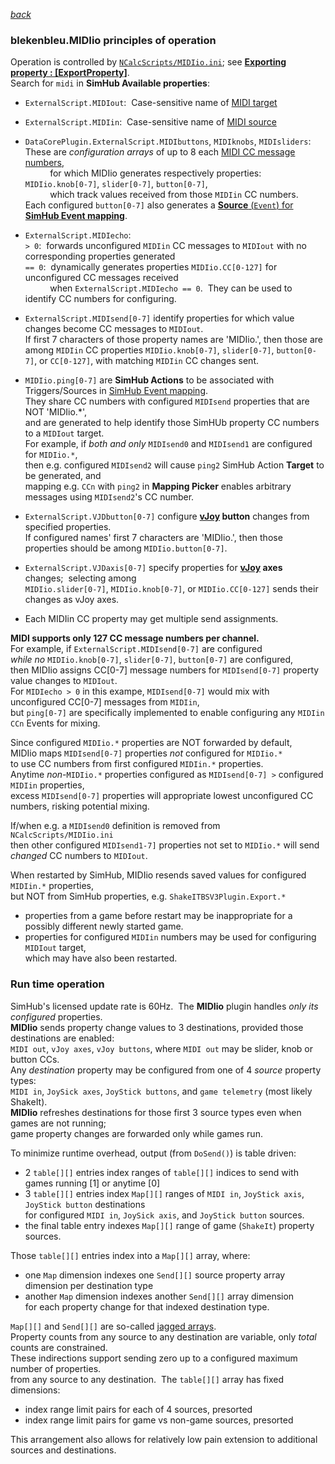 [*back*](../../../)

### blekenbleu.MIDIio principles of operation

Operation is controlled by [`NCalcScripts/MIDIio.ini`](../NCalcScripts/MIDIio.ini); 
  see [**Exporting property : [ExportProperty]**](https://github.com/SHWotever/SimHub/wiki/NCalc-scripting#exporting-event-trigger--exportevent).  
Search for `midi` in **SimHub Available properties**:

- `ExternalScript.MIDIout`:&nbsp;
   Case-sensitive name of [MIDI target](https://freevstplugins.net/category/midi-vst/controllers/)

- `ExternalScript.MIDIin`:&nbsp;
  Case-sensitive name of [MIDI source](https://en.wikipedia.org/wiki/MIDI_controller)

- `DataCorePlugin.ExternalScript.MIDIbuttons`, `MIDIknobs`, `MIDIsliders`:&nbsp;  
   These are *configuration arrays* of up to 8 each [MIDI CC message numbers](https://professionalcomposers.com/midi-cc-list/),  
   &nbsp; &nbsp; &nbsp; &nbsp; &nbsp; for which MIDIio generates respectively properties:&nbsp;
   `MIDIio.knob[0-7]`, `slider[0-7]`, `button[0-7]`,  
   &nbsp; &nbsp; &nbsp; &nbsp; &nbsp; which track values received from those `MIDIin` CC numbers.  
   Each configured `button[0-7]` also generates a [**Source** (`Event`) for
   **SimHub Event mapping**](https://github.com/SHWotever/SimHub/wiki/NCalc-scripting#exporting-event-trigger--exportevent).

-  `ExternalScript.MIDIecho`:  
   `> 0`:&nbsp; forwards unconfigured `MIDIin` CC messages to `MIDIout` with no corresponding properties generated  
   `== 0`:&nbsp; dynamically generates properties `MIDIio.CC[0-127]` for unconfigured CC messages received  
   &nbsp; &nbsp; &nbsp; &nbsp; &nbsp; when `ExternalScript.MIDIecho == 0`.&nbsp; They can be used to identify CC numbers for configuring.  
-  `ExternalScript.MIDIsend[0-7]` identify properties for which value changes become CC messages to `MIDIout`.  
   If first 7 characters of those property names are 'MIDIio.', then those are among `MIDIin` CC properties
   `MIDIio.knob[0-7]`, `slider[0-7]`, `button[0-7]`, or `CC[0-127]`, with matching `MIDIin` CC changes sent.

-  `MIDIio.ping[0-7]` are **SimHub Actions**
   to be associated with Triggers/Sources in
   [SimHub Event mapping](https://github.com/SHWotever/SimHub/wiki/NCalc-scripting#exporting-event-trigger--exportevent).  
   They share CC numbers with configured `MIDIsend` properties that are NOT 'MIDIio.*',  
   and are generated to help identify those SimHUb property CC numbers to a `MIDIout` target.  
   For example, if *both and only* `MIDIsend0` and `MIDIsend1` are configured for `MIDIio.*`,  
 then e.g.  configured `MIDIsend2` will cause `ping2` SimHub Action **Target** to be generated, and  
 mapping e.g. `CCn` with `ping2` in **Mapping Picker** enables arbitrary messages using `MIDIsend2`'s CC number.

-  `ExternalScript.VJDbutton[0-7]` configure **[vJoy](https://github.com/blekenbleu/vJoySDK) button** changes from specified properties.  
   If configured names' first 7 characters are 'MIDIio.', then those properties should be among `MIDIio.button[0-7]`.  

-  `ExternalScript.VJDaxis[0-7]` specify properties for **[vJoy](https://github.com/blekenbleu/vJoySDK) axes** changes;&nbsp; selecting among  
   `MIDIio.slider[0-7]`, `MIDIio.knob[0-7]`, or `MIDIio.CC[0-127]` sends their changes as vJoy axes.  

-  Each MIDIin CC property may get multiple send assignments.  

**MIDI supports only 127 CC message numbers per channel.**  
For example, if `ExternalScript.MIDIsend[0-7]` are configured  
*while no* `MIDIio.knob[0-7]`, `slider[0-7]`, `button[0-7]` are configured,  
then MIDIio assigns CC[0-7] message numbers for `MIDIsend[0-7]` property value changes to `MIDIout`.  
For `MIDIecho > 0` in this exampe, `MIDIsend[0-7]` would mix with unconfigured CC[0-7] messages from `MIDIin`,  
but `ping[0-7]` are specifically implemented to enable configuring any `MIDIin CCn` Events for mixing.

Since configured `MIDIio.*` properties are NOT forwarded by default,  
MIDIio maps `MIDIsend[0-7]` properties *not* configured for `MIDIio.*`  
 to use CC numbers from first configured `MIDIin.*` properties.  
Anytime *non*-`MIDIio.*` properties configured as `MIDIsend[0-7] >` configured `MIDIin` properties,  
excess `MIDIsend[0-7]` properties will appropriate lowest unconfigured CC numbers, risking potential mixing.

If/when e.g. a `MIDIsend0` definition is removed from `NCalcScripts/MIDIio.ini`  
then other configured `MIDIsend1-7]` properties not set to `MIDIio.*` will send *changed* CC numbers to `MIDIout`.

When restarted by SimHub, MIDIio resends saved values for configured `MIDIin.*` properties,  
but NOT from SimHub properties, e.g. `ShakeITBSV3Plugin.Export.*`
* properties from a game before restart may be inappropriate for a possibly different newly started game.
* properties for configured `MIDIin` numbers may be used for configuring `MIDIout` target,  
  which may have also been restarted.

### Run time operation
SimHub's licensed update rate is 60Hz.&nbsp;  The **MIDIio** plugin handles *only its configured* properties.  
**MIDIio** sends property change values to 3 destinations, provided those destinations are enabled:  
`MIDI out`, `vJoy axes`, `vJoy buttons`, where `MIDI out` may be slider, knob or button CCs.  
Any *destination* property may be configured from one of 4 *source* property types:  
`MIDI in`, `JoySick axes`, `JoyStick buttons`, and `game telemetry` (most likely ShakeIt).  
**MIDIio** refreshes destinations for those first 3 source types even when games are not running;  
game property changes are forwarded only while games run.  

To minimize runtime overhead, output (from `DoSend()`) is table driven:  
-  2 `table[][]` entries index ranges of `table[][]` indices to send with games running [1] or anytime [0]
-  3 `table[][]` entries index `Map[][]` ranges of `MIDI in`, `JoyStick axis`, `JoyStick button` destinations  
   for configured `MIDI in`, `JoySick axis`, and `JoyStick button` sources.
-  the final table entry indexes `Map[][]` range of game (`ShakeIt`) property sources.

Those `table[][]` entries index into a `Map[][]` array, where:  
- one `Map` dimension indexes one `Send[][]` source property array dimension per destination type  
- another `Map` dimension indexes another `Send[][]` array dimension  
  for each property change for that indexed destination type.

`Map[][]` and `Send[][]` are so-called [jagged arrays](https://www.programiz.com/csharp-programming/jagged-array).  
Property counts from any source to any destination are variable, only *total* counts are constrained.  
These indirections support sending zero up to a configured maximum number of properties.  
from any source to any destination.&nbsp; The `table[][]` array has fixed dimensions:   
- index range limit pairs for each of 4 sources, presorted  
- index range limit pairs for game vs non-game sources, presorted  

This arrangement also allows for relatively low pain extension to additional sources and destinations. 
